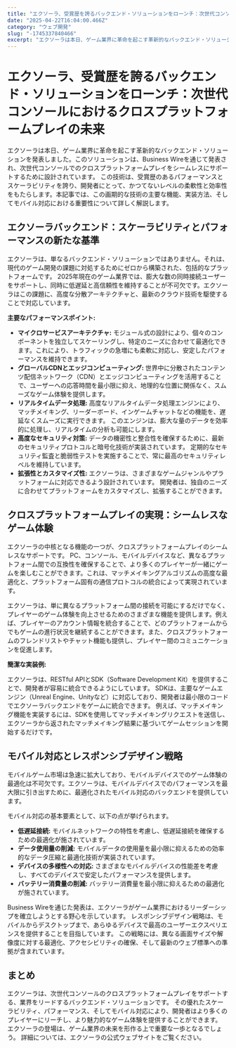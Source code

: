 ```yaml
---
title: "エクソーラ、受賞歴を誇るバックエンド・ソリューションをローンチ：次世代コンソールにおけるクロスプラットフォームプレイの未来"
date: "2025-04-22T16:04:00.466Z"
category: "ウェブ開発"
slug: "-1745337840466"
excerpt: "エクソーラは本日、ゲーム業界に革命を起こす革新的なバックエンド・ソリューションを発表しました。このソリューションは、Business Wireを通じて発表され、次世代コンソールでのクロスプラットフォームプレイをシームレスにサポートするために設計されています。  この技術は、受賞歴のあるパフォーマンス..."
---
```


# エクソーラ、受賞歴を誇るバックエンド・ソリューションをローンチ：次世代コンソールにおけるクロスプラットフォームプレイの未来

エクソーラは本日、ゲーム業界に革命を起こす革新的なバックエンド・ソリューションを発表しました。このソリューションは、Business Wireを通じて発表され、次世代コンソールでのクロスプラットフォームプレイをシームレスにサポートするために設計されています。  この技術は、受賞歴のあるパフォーマンスとスケーラビリティを誇り、開発者にとって、かつてないレベルの柔軟性と効率性をもたらします。本記事では、この画期的な技術の主要な機能、実装方法、そしてモバイル対応における重要性について詳しく解説します。


## エクソーラバックエンド：スケーラビリティとパフォーマンスの新たな基準

エクソーラは、単なるバックエンド・ソリューションではありません。それは、現代のゲーム開発の課題に対処するためにゼロから構築された、包括的なプラットフォームです。  2025年現在のゲーム業界では、膨大な数の同時接続ユーザーをサポートし、同時に低遅延と高信頼性を維持することが不可欠です。エクソーラはこの課題に、高度な分散アーキテクチャと、最新のクラウド技術を駆使することで対応しています。

**主要なパフォーマンスポイント:**

* **マイクロサービスアーキテクチャ:**  モジュール式の設計により、個々のコンポーネントを独立してスケーリングし、特定のニーズに合わせて最適化できます。これにより、トラフィックの急増にも柔軟に対応し、安定したパフォーマンスを維持できます。
* **グローバルCDNとエッジコンピューティング:** 世界中に分散されたコンテンツ配信ネットワーク（CDN）とエッジコンピューティングを活用することで、ユーザーへの応答時間を最小限に抑え、地理的な位置に関係なく、スムーズなゲーム体験を提供します。
* **リアルタイムデータ処理:**  高度なリアルタイムデータ処理エンジンにより、マッチメイキング、リーダーボード、インゲームチャットなどの機能を、遅延なくスムーズに実行できます。  このエンジンは、膨大な量のデータを効率的に処理し、リアルタイムの分析も可能にします。
* **高度なセキュリティ対策:**  データの機密性と整合性を確保するために、最新のセキュリティプロトコルと暗号化技術が実装されています。  定期的なセキュリティ監査と脆弱性テストを実施することで、常に最高のセキュリティレベルを維持しています。
* **拡張性とカスタマイズ性:**  エクソーラは、さまざまなゲームジャンルやプラットフォームに対応できるよう設計されています。  開発者は、独自のニーズに合わせてプラットフォームをカスタマイズし、拡張することができます。


## クロスプラットフォームプレイの実現：シームレスなゲーム体験

エクソーラの中核となる機能の一つが、クロスプラットフォームプレイのシームレスなサポートです。  PC、コンソール、モバイルデバイスなど、異なるプラットフォーム間での互換性を確保することで、より多くのプレイヤーが一緒にゲームを楽しむことができます。これは、マッチメイキングアルゴリズムの高度な最適化と、プラットフォーム固有の通信プロトコルの統合によって実現されています。

エクソーラは、単に異なるプラットフォーム間の接続を可能にするだけでなく、プレイヤーのゲーム体験を向上させるためのさまざまな機能を提供します。例えば、プレイヤーのアカウント情報を統合することで、どのプラットフォームからでもゲームの進行状況を継続することができます。また、クロスプラットフォームのフレンドリストやチャット機能も提供し、プレイヤー間のコミュニケーションを促進します。

**簡潔な実装例:**

エクソーラは、RESTful APIとSDK（Software Development Kit）を提供することで、開発者が容易に統合できるようにしています。  SDKは、主要なゲームエンジン（Unreal Engine、Unityなど）に対応しており、開発者は最小限のコードでエクソーラバックエンドをゲームに統合できます。  例えば、マッチメイキング機能を実装するには、SDKを使用してマッチメイキングリクエストを送信し、エクソーラから返されたマッチメイキング結果に基づいてゲームセッションを開始するだけです。


## モバイル対応とレスポンシブデザイン戦略

モバイルゲーム市場は急速に拡大しており、モバイルデバイスでのゲーム体験の最適化は不可欠です。エクソーラは、モバイルデバイスでのパフォーマンスを最大限に引き出すために、最適化されたモバイル対応のバックエンドを提供しています。

モバイル対応の基本要素として、以下の点が挙げられます。

* **低遅延接続:** モバイルネットワークの特性を考慮し、低遅延接続を確保するための最適化が施されています。
* **データ使用量の削減:** モバイルデータの使用量を最小限に抑えるための効率的なデータ圧縮と最適化技術が実装されています。
* **デバイスの多様性への対応:** さまざまなモバイルデバイスの性能差を考慮し、すべてのデバイスで安定したパフォーマンスを提供します。
* **バッテリー消費量の削減:** バッテリー消費量を最小限に抑えるための最適化が施されています。


Business Wireを通じた発表は、エクソーラがゲーム業界におけるリーダーシップを確立しようとする野心を示しています。  レスポンシブデザイン戦略は、モバイルからデスクトップまで、あらゆるデバイスで最高のユーザーエクスペリエンスを提供することを目指しています。  この戦略には、異なる画面サイズや解像度に対する最適化、アクセシビリティの確保、そして最新のウェブ標準への準拠が含まれています。


## まとめ

エクソーラは、次世代コンソールのクロスプラットフォームプレイをサポートする、業界をリードするバックエンド・ソリューションです。  その優れたスケーラビリティ、パフォーマンス、そしてモバイル対応により、開発者はより多くのプレイヤーにリーチし、より魅力的なゲーム体験を提供することができます。  エクソーラの登場は、ゲーム業界の未来を形作る上で重要な一歩となるでしょう。  詳細については、エクソーラの公式ウェブサイトをご覧ください。
